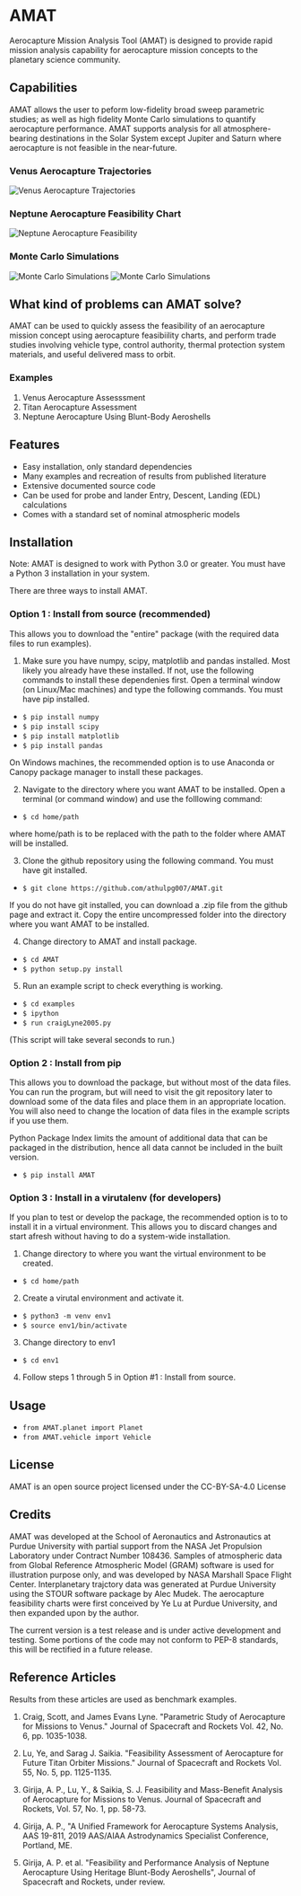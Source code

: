 # AMAT

Aerocapture Mission Analysis Tool (AMAT) is designed to provide rapid mission analysis capability for aerocapture mission concepts to the planetary science community. 

## Capabilities

AMAT allows the user to peform low-fidelity broad sweep parametric studies; as well as high fidelity Monte Carlo simulations to quantify aerocapture performance. AMAT supports analysis for all atmosphere-bearing destinations in the Solar System except Jupiter and Saturn where aerocapture is not feasible in the near-future. 

### Venus Aerocapture Trajectories
![Venus Aerocapture Trajectories](https://raw.githubusercontent.com/athulpg007/AMAT/master/plots/craig-lyne-altitude.png)
### Neptune Aerocapture Feasibility Chart
![Neptune Aerocapture Feasibility](https://raw.githubusercontent.com/athulpg007/AMAT/master/plots/girijaSaikia2019b.png)
### Monte Carlo Simulations
![Monte Carlo Simulations](https://raw.githubusercontent.com/athulpg007/AMAT/master/plots/girijaSaikia2020b-fig-13-N5000.png)
![Monte Carlo Simulations](https://raw.githubusercontent.com/athulpg007/AMAT/master/plots/girijaSaikia2020b-apo-histogram-N5000.png)


## What kind of problems can AMAT solve?

AMAT can be used to quickly assess the feasibility of an aerocapture mission concept using aerocapture feasibiility charts, and perform trade studies involving vehicle type, control authority, thermal protection system materials, and useful delivered mass to orbit.

### Examples

1. Venus Aerocapture Assesssment
2. Titan Aerocapture Assessment
3. Neptune Aerocapture Using Blunt-Body Aeroshells

## Features

* Easy installation, only standard dependencies
* Many examples and recreation of results from published literature
* Extensive documented source code
* Can be used for probe and lander Entry, Descent, Landing (EDL) calculations
* Comes with a standard set of nominal atmospheric models

## Installation 

Note: AMAT is designed to work with Python 3.0 or greater. You must have a Python 3 installation in your system.

There are three ways to install AMAT. 

### Option 1 : Install from source (recommended)

This allows you to download the "entire" package (with the required data files to run examples).

1. Make sure you have numpy, scipy, matplotlib and pandas installed. Most likely you already have these installed. If not, use the following commands to install these dependenies first. Open a terminal window (on Linux/Mac machines) and type the following commands. You must have pip installed.

  * ``` $ pip install numpy ``` 
  * ``` $ pip install scipy ```
  * ``` $ pip install matplotlib ```
  * ``` $ pip install pandas ```

On Windows machines, the recommended option is to use Anaconda or Canopy package manager to install these packages.

2. Navigate to the directory where you want AMAT to be installed. Open a terminal (or command window) and use the folllowing command:

  * ``` $ cd home/path ```

where home/path is to be replaced with the path to the folder where AMAT will be installed. 

3. Clone the github repository using the following command. You must have git installed.

  * ```$ git clone https://github.com/athulpg007/AMAT.git```

If you do not have git installed, you can download a .zip file from the github page and extract it. Copy the entire uncompressed folder into the directory where you want AMAT to be installed.

4. Change directory to AMAT and install package.

  * ```$ cd AMAT```
  * ```$ python setup.py install```

5. Run an example script to check everything is working.

  * ```$ cd examples```
  * ```$ ipython```
  * ```$ run craigLyne2005.py```

(This script will take several seconds to run.)

### Option 2 : Install from pip

This allows you to download the package, but without most of the data files. You can run the program, but will need to visit the git repository later to download some of the data files and place them in an appropriate location. You will also need to change the location of data files in the example scripts if you use them.

Python Package Index limits the amount of additional data that can be packaged in the distribution, hence all data cannot be included in the built version.

  * ```$ pip install AMAT```

### Option 3 : Install in a virutalenv (for developers)

If you plan to test or develop the package, the recommended option is to to install it in a virtual environment. This allows you to discard changes and start afresh without having to do a system-wide installation.

1. Change directory to where you want the virtual environment to be created.

  * ```$ cd home/path```

2. Create a virutal environment and activate it.

  * ```$ python3 -m venv env1```
  * ```$ source env1/bin/activate```

3. Change directory to env1

  * ```$ cd env1```

4. Follow steps 1 through 5 in Option #1 : Install from source.


## Usage

  * ```from AMAT.planet import Planet```
  * ```from AMAT.vehicle import Vehicle```

## License
AMAT is an open source project licensed under the CC-BY-SA-4.0 License

## Credits
AMAT was developed at the School of Aeronautics and Astronautics at Purdue University with partial support from the NASA Jet Propulsion Laboratory under Contract Number 108436. Samples of atmospheric data from Global Reference Atmospheric Model (GRAM) software is used for illustration purpose only, and was developed by NASA Marshall Space Flight Center. Interplanetary trajctory data was generated at Purdue University using the STOUR software package by Alec Mudek. The aerocapture feasibility charts were first conceived by Ye Lu at Purdue University, and then expanded upon by the author. 

The current version is a test release and is under active development and testing. Some portions of the code may not conform to PEP-8 standards, this will be rectified in a future release.

## Reference Articles

Results from these articles are used as benchmark examples.

1. Craig, Scott, and James Evans Lyne. "Parametric Study of Aerocapture for Missions to Venus." Journal of Spacecraft and Rockets Vol. 42, No. 6, pp. 1035-1038.

2. Lu, Ye, and Sarag J. Saikia. "Feasibility Assessment of Aerocapture for Future Titan Orbiter Missions." Journal of Spacecraft and Rockets Vol. 55, No. 5, pp. 1125-1135.

3. Girija, A. P., Lu, Y., & Saikia, S. J. Feasibility and Mass-Benefit Analysis of Aerocapture for Missions to Venus. Journal of Spacecraft and Rockets, Vol. 57, No. 1, pp. 58-73.

4. Girija, A. P., "A Unified Framework for Aerocapture Systems Analysis, AAS 19-811, 2019 AAS/AIAA Astrodynamics Specialist Conference, Portland, ME.

5. Girija, A. P. et al. "Feasibility and Performance Analysis of Neptune
Aerocapture Using Heritage Blunt-Body Aeroshells", Journal of Spacecraft and Rockets, under review.